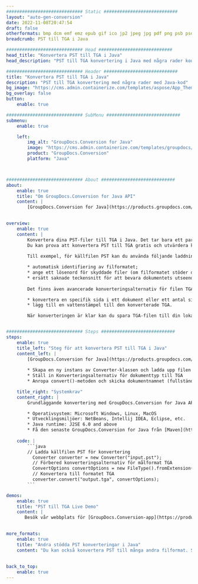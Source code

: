 ```yaml
---
############################# Static ############################
layout: "auto-gen-conversion"
date: 2022-11-08T20:47:54
draft: false
otherformats: bmp dcm emf emz epub gif ico jp2 jpeg jpg pdf png psb psd svg svgz tex tga tif tiff webp wmf wmz xps
breadcrumb: PST till TGA i Java

############################# Head ############################
head_title: "Konvertera PST till TGA i Java"
head_description: "PST till TGA konvertering i Java med några rader kod. Konvertera över 160 filformat med hjälp av GroupDocs dokumentkonverterings-API för Java"

############################# Header ############################
title: "Konvertera PST till TGA i Java"
description: "PST till TGA konvertering med några rader med Java-kod"
bg_image: "https://cms.admin.containerize.com/templates/aspose/App_Themes/V3/images/bg/header1.png"
bg_overlay: false
button:
    enable: true

############################# SubMenu ############################
submenu:
    enable: true

    left:
        img_alt: "GroupDocs.Conversion for Java"
        image: "https://cms.admin.containerize.com/templates/groupdocs/images/product-logos/90x90-noborder/groupdocs-conversion-java.png"
        product: "GroupDocs.Conversion"
        platform: "Java"



############################# About ############################
about:
    enable: true
    title: "Om GroupDocs.Conversion for Java API"
    content: |
        [GroupDocs.Conversion for Java](https://products.groupdocs.com/conversion/java/) är ett avancerat filformatkonverterings-API för konvertering mellan populära bild- och dokumentformat som Microsoft Office, OpenDocument, PDF, HTML, e-post, CAD. och mycket mer med bara några rader kod. Det inbyggda API:t upptäcker automatiskt formaten för originaldokumenten och erbjuder många alternativ för att anpassa de konverterade dokumenten. Tillsammans med funktionen att extrahera information från ett dokument, stöder den också cachelagring av konverteringsresultaten till den lokala disken som standard. Men alla typer av cachelagring kan stödjas genom att implementera lämpliga gränssnitt - Amazon S3, Dropbox, Google Drive, Windows Azure, Reddis eller andra.
    

overview:
    enable: true
    content: |
        Konvertera dina PST-filer till TGA i Java. Det tar bara ett par rader med Java-kod på valfri plattform, som Windows, Linux, macOS.
        Du kan prova att konvertera PST till TGA gratis och utvärdera kvaliteten på konverteringsresultaten. Tillsammans med enkla filkonverteringsskript kan du prova mer sofistikerade alternativ för att ladda källfilen PST och lagra TGA-utdata. 
        
        Till exempel, för källfilen PST kan du använda följande laddningsalternativ:

        * automatisk identifiering av filformatet;
        * ange ett lösenord för skyddade filer (om filformatet stöder det);
        * ersätt saknade teckensnitt för att bevara dokumentets utseende.
        
        Det finns även avancerade konverteringsalternativ för filen TGA:

        * konvertera en specifik sida i ett dokument eller ett antal sidor;
        * lägg till en vattenstämpel till den konverterade TGA.

        När konverteringen är klar kan du spara TGA-filen till din lokala filsökväg eller till tredje parts lagring såsom FTP, Amazon S3, Google Drive, Dropbox etc. Observera - för att konvertera PST till TGA behöver du inte installera någon ytterligare programvara, såsom MS Office, Open Office, Adobe Acrobat Reader etc.


############################# Steps ############################
steps:
    enable: true
    title_left: "Steg för att konvertera PST till TGA i Java"
    content_left: |
        [GroupDocs.Conversion for Java](https://products.groupdocs.com/conversion/java/) låter utvecklare enkelt konvertera PST fil till TGA med några rader kod.
        
        * Skapa en ny instans av Converter-klassen och ladda upp filen PST med den fullständiga sökvägen
        * Ställ in Konverteringsalternativ för dokumenttyp till TGA
        * Anropa convert()-metoden och skicka dokumentnamnet (fullständig sökväg) och formatet (TGA) som en parameter

    title_right: "Systemkrav"
    content_right: |
        Grundläggande konvertering med GroupDocs.Conversion for Java API kan göras med bara några rader kod. Våra API:er stöds på alla större plattformar och operativsystem. Innan du kör koden nedan, se till att du har följande förutsättningar installerade på ditt system.

        * Operativsystem: Microsoft Windows, Linux, MacOS
        * Utvecklingsmiljöer: NetBeans, Intellij IDEA, Eclipse, etc.
        * Java runtime: J2SE 6.0 and above
        * Få den senaste GroupDocs.Conversion for Java från [Maven](https://repository.groupdocs.com/webapp/#/artifacts/browse/tree/General/repo/com/groupdocs/groupdocs-conversion)
         
    code: |
        ```java    
        // Ladda källfilen PST för konvertering
          Converter converter = new Converter("input.pst");
          // Förbered konverteringsalternativ för målformat TGA
          ConvertOptions convertOptions = new FileType().fromExtension("tga").getConvertOptions();
          // Konvertera till formatet TGA
          converter.convert("output.tga", convertOptions);
        ```

demos:
    enable: true
    title: "PST till TGA Live Demo"
    content: |
       Besök vår webbplats för [GroupDocs.Conversion-app](https://products.groupdocs.app/conversion/family) och försök konvertera PST till TGA nu. Den kostnadsfria demon har följande fördelar
          

more_formats:
    enable: true
    title: "Andra stödda PST konverteringar i Java"
    content: "Du kan också konvertera PST till många andra filformat. Se listan nedan."
       
       
back_to_top:
    enable: true
---
```


